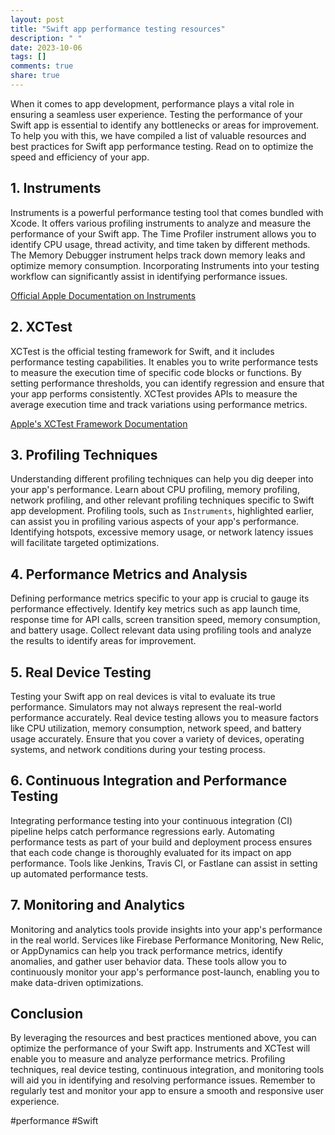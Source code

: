```yaml
---
layout: post
title: "Swift app performance testing resources"
description: " "
date: 2023-10-06
tags: []
comments: true
share: true
---
```


When it comes to app development, performance plays a vital role in ensuring a seamless user experience. Testing the performance of your Swift app is essential to identify any bottlenecks or areas for improvement. To help you with this, we have compiled a list of valuable resources and best practices for Swift app performance testing. Read on to optimize the speed and efficiency of your app.

## 1. Instruments
Instruments is a powerful performance testing tool that comes bundled with Xcode. It offers various profiling instruments to analyze and measure the performance of your Swift app. The Time Profiler instrument allows you to identify CPU usage, thread activity, and time taken by different methods. The Memory Debugger instrument helps track down memory leaks and optimize memory consumption. Incorporating Instruments into your testing workflow can significantly assist in identifying performance issues.

[Official Apple Documentation on Instruments](https://developer.apple.com/documentation/xcode/using_instruments)

## 2. XCTest
XCTest is the official testing framework for Swift, and it includes performance testing capabilities. It enables you to write performance tests to measure the execution time of specific code blocks or functions. By setting performance thresholds, you can identify regression and ensure that your app performs consistently. XCTest provides APIs to measure the average execution time and track variations using performance metrics.

[Apple's XCTest Framework Documentation](https://developer.apple.com/documentation/xctest)

## 3. Profiling Techniques
Understanding different profiling techniques can help you dig deeper into your app's performance. Learn about CPU profiling, memory profiling, network profiling, and other relevant profiling techniques specific to Swift app development. Profiling tools, such as `Instruments`, highlighted earlier, can assist you in profiling various aspects of your app's performance. Identifying hotspots, excessive memory usage, or network latency issues will facilitate targeted optimizations.

## 4. Performance Metrics and Analysis
Defining performance metrics specific to your app is crucial to gauge its performance effectively. Identify key metrics such as app launch time, response time for API calls, screen transition speed, memory consumption, and battery usage. Collect relevant data using profiling tools and analyze the results to identify areas for improvement.

## 5. Real Device Testing
Testing your Swift app on real devices is vital to evaluate its true performance. Simulators may not always represent the real-world performance accurately. Real device testing allows you to measure factors like CPU utilization, memory consumption, network speed, and battery usage accurately. Ensure that you cover a variety of devices, operating systems, and network conditions during your testing process.

## 6. Continuous Integration and Performance Testing
Integrating performance testing into your continuous integration (CI) pipeline helps catch performance regressions early. Automating performance tests as part of your build and deployment process ensures that each code change is thoroughly evaluated for its impact on app performance. Tools like Jenkins, Travis CI, or Fastlane can assist in setting up automated performance tests.

## 7. Monitoring and Analytics
Monitoring and analytics tools provide insights into your app's performance in the real world. Services like Firebase Performance Monitoring, New Relic, or AppDynamics can help you track performance metrics, identify anomalies, and gather user behavior data. These tools allow you to continuously monitor your app's performance post-launch, enabling you to make data-driven optimizations.

## Conclusion
By leveraging the resources and best practices mentioned above, you can optimize the performance of your Swift app. Instruments and XCTest will enable you to measure and analyze performance metrics. Profiling techniques, real device testing, continuous integration, and monitoring tools will aid you in identifying and resolving performance issues. Remember to regularly test and monitor your app to ensure a smooth and responsive user experience.

#performance #Swift